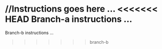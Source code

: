 //Instructions goes here ...
<<<<<<< HEAD
Branch-a instructions ...
=======
Branch-b instructions ...
>>>>>>> branch-b


